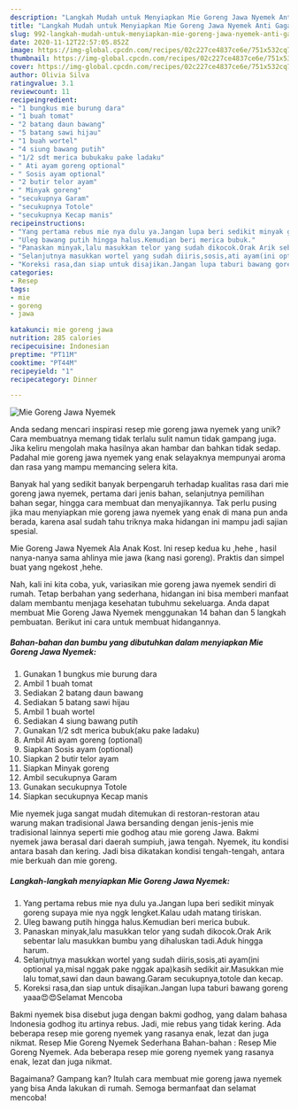 ```yaml
---
description: "Langkah Mudah untuk Menyiapkan Mie Goreng Jawa Nyemek Anti Gagal"
title: "Langkah Mudah untuk Menyiapkan Mie Goreng Jawa Nyemek Anti Gagal"
slug: 992-langkah-mudah-untuk-menyiapkan-mie-goreng-jawa-nyemek-anti-gagal
date: 2020-11-12T22:57:05.852Z
image: https://img-global.cpcdn.com/recipes/02c227ce4837ce6e/751x532cq70/mie-goreng-jawa-nyemek-foto-resep-utama.jpg
thumbnail: https://img-global.cpcdn.com/recipes/02c227ce4837ce6e/751x532cq70/mie-goreng-jawa-nyemek-foto-resep-utama.jpg
cover: https://img-global.cpcdn.com/recipes/02c227ce4837ce6e/751x532cq70/mie-goreng-jawa-nyemek-foto-resep-utama.jpg
author: Olivia Silva
ratingvalue: 3.1
reviewcount: 11
recipeingredient:
- "1 bungkus mie burung dara"
- "1 buah tomat"
- "2 batang daun bawang"
- "5 batang sawi hijau"
- "1 buah wortel"
- "4 siung bawang putih"
- "1/2 sdt merica bubukaku pake ladaku"
- " Ati ayam goreng optional"
- " Sosis ayam optional"
- "2 butir telor ayam"
- " Minyak goreng"
- "secukupnya Garam"
- "secukupnya Totole"
- "secukupnya Kecap manis"
recipeinstructions:
- "Yang pertama rebus mie nya dulu ya.Jangan lupa beri sedikit minyak goreng supaya mie nya nggk lengket.Kalau udah matang tiriskan."
- "Uleg bawang putih hingga halus.Kemudian beri merica bubuk."
- "Panaskan minyak,lalu masukkan telor yang sudah dikocok.Orak Arik sebentar lalu masukkan bumbu yang dihaluskan tadi.Aduk hingga harum."
- "Selanjutnya masukkan wortel yang sudah diiris,sosis,ati ayam(ini optional ya,misal nggak pake nggak apa)kasih sedikit air.Masukkan mie lalu tomat,sawi dan daun bawang.Garam secukupnya,totole dan kecap."
- "Koreksi rasa,dan siap untuk disajikan.Jangan lupa taburi bawang goreng yaaa😍😍Selamat Mencoba"
categories:
- Resep
tags:
- mie
- goreng
- jawa

katakunci: mie goreng jawa 
nutrition: 285 calories
recipecuisine: Indonesian
preptime: "PT11M"
cooktime: "PT44M"
recipeyield: "1"
recipecategory: Dinner

---
```



![Mie Goreng Jawa Nyemek](https://img-global.cpcdn.com/recipes/02c227ce4837ce6e/751x532cq70/mie-goreng-jawa-nyemek-foto-resep-utama.jpg)

Anda sedang mencari inspirasi resep mie goreng jawa nyemek yang unik? Cara membuatnya memang tidak terlalu sulit namun tidak gampang juga. Jika keliru mengolah maka hasilnya akan hambar dan bahkan tidak sedap. Padahal mie goreng jawa nyemek yang enak selayaknya mempunyai aroma dan rasa yang mampu memancing selera kita.

Banyak hal yang sedikit banyak berpengaruh terhadap kualitas rasa dari mie goreng jawa nyemek, pertama dari jenis bahan, selanjutnya pemilihan bahan segar, hingga cara membuat dan menyajikannya. Tak perlu pusing jika mau menyiapkan mie goreng jawa nyemek yang enak di mana pun anda berada, karena asal sudah tahu triknya maka hidangan ini mampu jadi sajian spesial.

Mie Goreng Jawa Nyemek Ala Anak Kost. Ini resep kedua ku ,hehe , hasil nanya-nanya sama ahlinya mie jawa (kang nasi goreng). Praktis dan simpel buat yang ngekost ,hehe.


Nah, kali ini kita coba, yuk, variasikan mie goreng jawa nyemek sendiri di rumah. Tetap berbahan yang sederhana, hidangan ini bisa memberi manfaat dalam membantu menjaga kesehatan tubuhmu sekeluarga. Anda dapat membuat Mie Goreng Jawa Nyemek menggunakan 14 bahan dan 5 langkah pembuatan. Berikut ini cara untuk membuat hidangannya.

<!--inarticleads1-->

##### Bahan-bahan dan bumbu yang dibutuhkan dalam menyiapkan Mie Goreng Jawa Nyemek:

1. Gunakan 1 bungkus mie burung dara
1. Ambil 1 buah tomat
1. Sediakan 2 batang daun bawang
1. Sediakan 5 batang sawi hijau
1. Ambil 1 buah wortel
1. Sediakan 4 siung bawang putih
1. Gunakan 1/2 sdt merica bubuk(aku pake ladaku)
1. Ambil  Ati ayam goreng (optional)
1. Siapkan  Sosis ayam (optional)
1. Siapkan 2 butir telor ayam
1. Siapkan  Minyak goreng
1. Ambil secukupnya Garam
1. Gunakan secukupnya Totole
1. Siapkan secukupnya Kecap manis


Mie nyemek juga sangat mudah ditemukan di restoran-restoran atau warung makan tradisional Jawa bersanding dengan jenis-jenis mie tradisional lainnya seperti mie godhog atau mie goreng Jawa. Bakmi nyemek jawa berasal dari daerah sumpiuh, jawa tengah. Nyemek, itu kondisi antara basah dan kering. Jadi bisa dikatakan kondisi tengah-tengah, antara mie berkuah dan mie goreng. 

<!--inarticleads2-->

##### Langkah-langkah menyiapkan Mie Goreng Jawa Nyemek:

1. Yang pertama rebus mie nya dulu ya.Jangan lupa beri sedikit minyak goreng supaya mie nya nggk lengket.Kalau udah matang tiriskan.
1. Uleg bawang putih hingga halus.Kemudian beri merica bubuk.
1. Panaskan minyak,lalu masukkan telor yang sudah dikocok.Orak Arik sebentar lalu masukkan bumbu yang dihaluskan tadi.Aduk hingga harum.
1. Selanjutnya masukkan wortel yang sudah diiris,sosis,ati ayam(ini optional ya,misal nggak pake nggak apa)kasih sedikit air.Masukkan mie lalu tomat,sawi dan daun bawang.Garam secukupnya,totole dan kecap.
1. Koreksi rasa,dan siap untuk disajikan.Jangan lupa taburi bawang goreng yaaa😍😍Selamat Mencoba


Bakmi nyemek bisa disebut juga dengan bakmi godhog, yang dalam bahasa Indonesia godhog itu artinya rebus. Jadi, mie rebus yang tidak kering. Ada beberapa resep mie goreng nyemek yang rasanya enak, lezat dan juga nikmat. Resep Mie Goreng Nyemek Sederhana Bahan-bahan : Resep Mie Goreng Nyemek. Ada beberapa resep mie goreng nyemek yang rasanya enak, lezat dan juga nikmat. 

Bagaimana? Gampang kan? Itulah cara membuat mie goreng jawa nyemek yang bisa Anda lakukan di rumah. Semoga bermanfaat dan selamat mencoba!

